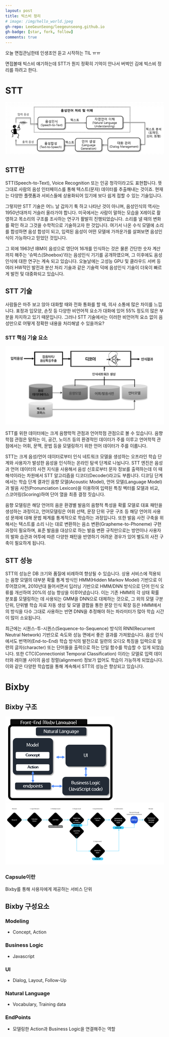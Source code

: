 ```yaml
---
layout: post
title: 빅스비 정리
# image: /img/hello_world.jpeg
gh-repo: LeeGeunSeong/leegeunseong.github.io
gh-badge: [star, fork, follow]
comments: true
---
```


오늘 면접관님한테 인생조언 듣고 시작하는 TIL ㅠㅠ

면접볼때 빅스비 얘기하는데 STT가 뭔지 정확히 기억이 안나서 버벅인 김에 빅스비 정리를 하려고 한다.

# STT

![stt](../img/stt.png)

## STT란

STT(Speech-to-Text), Voice Recognition 또는 인공 청각이라고도 표현합니다. 뜻 그대로 사람의 음성 인터페이스를 통해 텍스트(문자) 데이터를 추출해내는 것이죠. 현재는 다양한 플랫폼과 서비스들에 상용화되어 있기에 보다 쉽게 접할 수 있는 기술입니다.

그렇지만 STT 기술은 어느 날 갑자기 툭 하고 나타난 것이 아니며, 음성인식의 역사는 1950년대까지 거슬러 올라가야 합니다. 미국에서는 사람이 말하는 모습을 X레이로 촬영하고 목소리의 구조를 조사하는 연구가 활발히 진행되었습니다. 소리를 낼 때의 변화를 확인 하고 그것을 수학적으로 기술하고자 한 것입니다. 여기서 나온 수식 모델에 소리를 합성하면 음성 합성이 되고, 입력된 음성이 어떤 모델에 가까운가를 살펴보면 음성인식이 가능하다고 믿었던 것입니다.

그 외에 1963년 IBM이 음성으로 영단어 16개를 인식하는 것은 물론 간단한 숫자 계산까지 해주는 ‘슈박스(Shoebox)’라는 음성인식 기기를 공개하였으며, 그 이후에도 음성인식에 대한 연구는 계속 되고 있습니다. 오늘날에는 고성능 GPU 및 클라우드 서버 등 여러 HW적인 발전과 분산 처리 기술과 같은 기술력 덕에 음성인식 기술이 더욱이 빠르게 발전 및 대중화되고 있습니다.

## STT 기술

사람들은 마주 보고 앉아 대화할 때와 전화 통화를 할 때, 의사 소통에 많은 차이를 느낍니다. 표정과 입모양, 손짓 등 다양한 비언어적 요소가 대화에 있어 55% 정도의 많은 부분을 차지하고 있기 때문입니다. 그러나 STT 기술에서는 이러한 비언어적 요소 없이 음성만으로 어떻게 정확한 내용을 처리해낼 수 있을까요?

### STT 핵심 기술 요소

![stt2](../img/STT2.png)

STT를 위한 데이터에는 크게 음향학적 관점과 언어학점 관점으로 볼 수 있습니다. 음향학점 관점은 말하는 이, 공간, 노이즈 등의 환경적인 데이터가 주를 이루고 언어학적 관점에서는 어휘, 문맥, 문법 등을 모델링하기 위한 언어 데이터가 주를 이룹니다.

STT는 크게 음성/언어 데이터로부터 인식 네트워크 모델을 생성하는 오프라인 학습 단계와 사용자가 발성한 음성을 인식하는 온라인 탐색 단계로 나뉩니다. STT 엔진은 음성과 언어 데이터의 사전 지식을 사용해서 음성 신호로부터 문자 정보를 출력하는데 이 때 해석이라는 차원에서 STT 알고리즘을 디코더(Decoder)라고도 부릅니다. 디코딩 단계에서는 학습 단계 결과인 음향 모델(Acoustic Model), 언어 모델(Language Model)과 발음 사전(Pronunciation Lexicon)을 이용하여 입력된 특징 벡터를 모델과 비교, 스코어링(Scoring)하여 단어 열을 최종 결정 짓습니다.

음향 모델링은 해당 언어의 음운 환경별 발음의 음향적 특성을 확률 모델로 대표 패턴을 생성하는 과정이고, 언어모델링은 어휘 선택, 문장 단위 구문 구조 등 해당 언어의 사용성 문제에 대해 문법 체계를 통계적으로 학습하는 과정입니다. 또한 발음 사전 구축을 위해서는 텍스트를 소리 나는 대로 변환하는 음소 변환(Grapheme-to-Phoneme) 구현 과정이 필요하며, 표준 발음을 대상으로 하는 발음 변환 규칙만으로는 방언이나 사용자의 발화 습관과 어투에 따른 다양한 패턴을 반영하기 어려운 경우가 있어 별도의 사전 구축이 필요하게 됩니다.

## STT 성능

STT의 성능은 DB 크기와 품질에 비례하여 향상될 수 있습니다. 상용 서비스에 적용되는 음향 모델의 대부분 확률 통계 방식인 HMM(Hidden Markov Model) 기반으로 이루어졌으며, 2010년대 들어서면서 딥러닝 기반으로 HMM/DNN 방식으로 단어 인식 오류를 개선하여 20%의 성능 향상을 이루어냈습니다. 이는 기존 HMM의 각 상태 확률 분포를 모델링하는 데 사용되는 GMM을 DNN으로 대체하는 것으로, 그 외의 모델 구분 단위, 단위별 학습 자료 자동 생성 및 모델 결합을 통한 문장 인식 확장 등은 HMM에서의 방식을 다수 그대로 사용하는 반면 DNN을 추정해야 하는 파라미터가 많아 학습 시간이 많이 소요됩니다.

최근에는 시퀀스-투-시퀀스(Sequence-to-Sequence) 방식의 RNN(Recurrent Neutral Network) 기반으로 속도와 성능 면에서 좋은 결과를 가져왔습니다. 음성 인식에서도 번역어(End-to-End) 학습 방식의 발전으로 일련의 오디오 특징을 입력으로 일련의 글자(character) 또는 단어들을 출력으로 하는 단일 함수를 학습할 수 있게 되었습니다. 또한 CTC(Connectionist Temporal Classification) 이라는 모델로 입력 데이터와 레이블 사이의 음성 정렬(alignment) 정보가 없어도 학습이 가능하게 되었습니다. 이와 같은 다양한 학습법을 통해 계속해서 STT의 성능은 향상되고 있습니다.

# Bixby

## Bixby 구조

![bixby](../img/bixby.png)
![bixby2](../img/bixby2.png)

### Capsule이란

Bixby를 통해 사용자에게 제공하는 서비스 단위

## Bixby 구성요소

### Modeling

- Concept, Action

### Business Logic

- Javascript

### UI

- Dialog, Layout, Follow-Up

### Natural Language

- Vocabulary, Training data

### EndPoints

- 모델링한 Action과 Business Logic을 연결해주는 역할
